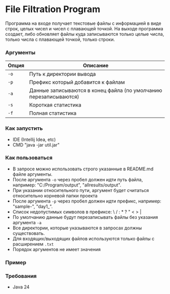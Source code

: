 # File Filtration Program

Программа на входе получает текстовые файлы с информацией в виде строк, целых чисел и чисел с плавающей точкой. На выходе программа создает, либо обновляет файлы куда записываются только целые числа, только числа с плавающей точкой, только строки.

### Аргументы

| Опция | Описание |
|------|---------------------------------------------------------------------|
| `-o` | Путь к директории вывода                                            |
| `-p` | Префикс который добавится к файлам                                  |
| `-a` | Данные записываются в конец файла (по умолчанию перезаписываются)   |
| `-s` | Короткая статистика                                                 |
| `-f` | Полная статистика                                                   |


### Как запустить

- IDE (Intellij Idea, etc)
- CMD "java -jar util.jar"

### Как пользоваться

- В запросе можно использовать строго указанные в README.md файле аргументы.
- После аргумента `-o` через пробел должен идти путь файла, например: "C:/Program/output", "allresults/output".
- При указании относительного пути, аргумент будет считаться относительно корневой папки проекта
- После аргумента `-p` через пробел должен идти префикс, например: "sample-", "day1_".
- Список недопустимых символов в префиксе: \ / : * ? " < > |
- По умолчанию данные будут перезаписывать файлы без указания аргумента `-a`
- Все директории, которые указываются в запросах должны существовать.
- Для входящих/выходящих файлов используются только файлы с расширением `.txt`
- Порядок аргументов не имеет значения 

### Пример

### Требования

- Java 24
